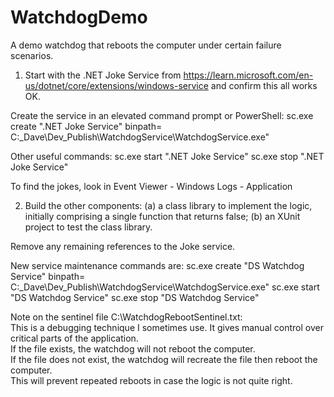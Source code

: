# WatchdogDemo

A demo watchdog that reboots the computer under certain failure scenarios.

1. Start with the .NET Joke Service from https://learn.microsoft.com/en-us/dotnet/core/extensions/windows-service
and confirm this all works OK.

Create the service in an elevated command prompt or PowerShell:
sc.exe create ".NET Joke Service" binpath= C:\_Dave\Dev\_Publish\WatchdogService\WatchdogService.exe"

Other useful commands:
sc.exe start ".NET Joke Service"
sc.exe stop ".NET Joke Service"

To find the jokes, look in Event Viewer - Windows Logs - Application


2. Build the other components:
(a) a class library to implement the logic, initially comprising a single function that returns false;
(b) an XUnit project to test the class library.

Remove any remaining references to the Joke service.

New service maintenance commands are:
sc.exe create "DS Watchdog Service" binpath= C:\_Dave\Dev\_Publish\WatchdogService\WatchdogService.exe"
sc.exe start "DS Watchdog Service"
sc.exe stop "DS Watchdog Service"


Note on the sentinel file C:\\WatchdogRebootSentinel.txt:  
This is a debugging technique I sometimes use. It gives manual control over critical parts of the application.  
If the file exists, the watchdog will not reboot the computer.  
If the file does not exist, the watchdog will recreate the file then reboot the computer.  
This will prevent repeated reboots in case the logic is not quite right.  

